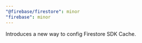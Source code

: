 ```yaml
---
"@firebase/firestore": minor
"firebase": minor
---
```


Introduces a new way to config Firestore SDK Cache.
